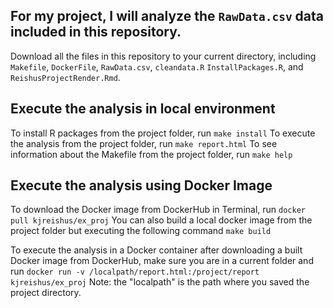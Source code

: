 ## For my project, I will analyze the `RawData.csv` data included in this repository. 

Download all the files in this repository to your current directory, including `Makefile`, `DockerFile`, `RawData.csv`, `cleandata.R` `InstallPackages.R`, and `ReishusProjectRender.Rmd`. 

## Execute the analysis in local environment
To install R packages from the project folder, run
`make install`
To execute the analysis from the project folder, run 
`make report.html`
To see information about the Makefile from the project folder, run
`make help`

## Execute the analysis using Docker Image
To download the Docker image from DockerHub in Terminal, run 
`docker pull kjreishus/ex_proj`
You can also build a local docker image from the project folder but executing the following command
`make build`

To execute the analysis in a Docker container after downloading a built Docker image from DockerHub, make sure you are in a current folder and run
`docker run -v /localpath/report.html:/project/report kjreishus/ex_proj`
Note: the "localpath" is the path where you saved the project directory.
